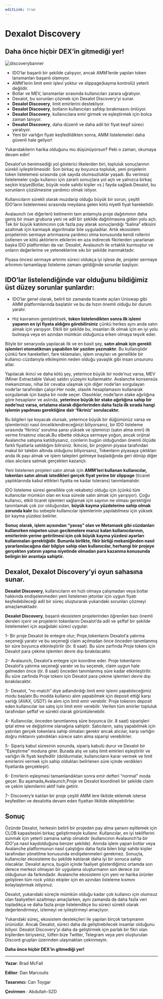```yaml
---
editLink: true
---
```


# Dexalot Discovery

## Daha önce hiçbir DEX’in gitmediği yer!

![discoverybanner](/images/discovery/discoverybanner.png)

* IDO’lar başarılı bir şekilde çalışıyor, ancak AMM’lerde yapılan token lansmanları başarılı olamıyor.
* AMM’lerin limit emir işlevi yoktur ve slippage(kayma kontrolü) yeterli değildir.
* Botlar ve MEV, lansmanlar sırasında kullanıcıları zarara uğratıyor.
* Dexalot, bu sorunları çözmek için Dexalot Discovery’yi sunar.
* **Dexalot Discovery**, limit emirlerini destekliyor.
* **Dexalot Discovery**, botların kullanıcıları safdışı bırakmasını önlüyor.
* **Dexalot Discovery**, kullanıcılara emir girmek ve eşleştirmek için bolca zaman tanıyor.
* **Dexalot Discovery**, daha düzenli ve daha adil bir fiyat keşif süreci yaratıyor.
* Yeni bir varlığın fiyatı keşfedildikten sonra, AMM listelemeleri daha güvenli hale geliyor!

Yukarıdakilerin harika olduğunu mu düşünüyorsun? Peki o zaman, okumaya devam edin!

Dexalot’un benimsediği yol gösterici ilkelerden biri, topluluk sonuçlarının sürekli iyileştirilmesidir. Son birkaç ay boyunca topluluk, yeni projelerin token listelemesi sırasında çok sayıda olumsuzluklar yaşadı. Bu verimsiz listelemeler çoğu kullanıcı için zararlı sonuçlara yol açtı ve yalnızca birkaç seçkin kişiye(Botlar, büyük node sahibi kişiler vs.) fayda sağladı.Dexalot, bu sorunların çözülmesine yardımcı olmak istiyor.

Kullanıcıların sürekli olarak muzdarip olduğu büyük bir sorun, çeşitli IDO’ların listelenmesi sırasında meydana gelen kötü niyetli fiyat hareketidir.

Avalaunch (ve diğerleri) kelimenin tam anlamıyla proje dağıtımının daha geniş bir insan grubuna yeni ve adil bir şekilde dağıtılmasına giden yolu açtı. Tek bir büyük katılımcının çok fazla pay alarak sonuçlandığı “balina” etkisini azaltmak için karmaşık algoritmalar bile uyguladılar. Artık ekosistem projelerinin sermaye artırmasına yardımcı olma konusunda kendi rollerini üstlenen ve kötü aktörlerin etkilerini en aza indirecek fikirlerden yararlanan başka IDO platformları da var. Dexalot, Avalaunch ile ortaklık kurmuştur ve onların değerlerine ve yeteneklerine sıkı bir şekilde inanmaktadır.

Piyasa öncesi sermaye artırımı süreci oldukça iyi işlese de, projeler sermaye artırımını tamamlayıp listeleme zamanı geldiğinde sorunlar başlıyor.

## IDO’lar listelendiğinde var olduğunu bildiğimiz üst düzey sorunlar şunlardır:

* IDO’lar genel olarak, belirli bir zamanda ticarete açılan Uniswap gibi AMM platformlarında başlatılır ve bu da hızın önemli olduğu bir durum yaratır.

* Hız kavramını genişletirsek, **token listelendikten sonra ilk işlemi yapanın en iyi fiyata aldığını görebilirsiniz** çünkü herkes aynı anda satın almak için yarışıyor. Etkili bir şekilde bu, insanları ilk olmak için en iyi yolu bulmaya veya en azından mümkün olduğunca erken olmaya teşvik eder.

Böyle bir senaryoda yapılacak ilk ve en basit şey, **satın almak için gerekli işlemleri otomatikman yapabilen bir yazılım yazmaktır.** Bu kullanışlıdır çünkü fare hareketleri, fare tıklamaları, işlem onayları ve genellikle bir kullanıcı cüzdanıyla etkileşimin neden olduğu yavaşlık gibi insan unsurunu atlar.

Yapılacak ikinci ve daha kötü şey, yeterince büyük bir node’nuz varsa, MEV (Miner Extractable Value) saldırı yüzeyini kullanmaktır. Avalanche konsensüs mekanizması, nihai bir cevaba ulaşmak için diğer node’ları sorgulayan node’lar tarafından çalışır.Her node, olasılık hesaplamasını kullanarak sorgulamak için başka bir node seçer. Olasılıklar, node’ların stake ağırlığına göre hesaplanır ve aslında, **yeterince büyük bir stake ağırlığına sahip bir node’nuz varsa, ortalama olarak diğerlerinden daha fazla ilk sırada hangi işlemin yapılması gerektiğine dair ‘fikriniz’ sorulacaktır.**

Bu bilgileri işe koyacak olursak, yeterince büyük bir düğümünüz varsa ve işlemlerinizi nasıl önceliklendireceğinizi biliyorsanız, bir IDO listeleme sırasında ‘fikriniz’ sorulma şansı yüksek ve işleminizi (satın alma emri) ilk verme fırsatınız olacak.Bu elbette oldukça sermaye yoğun, ancak orijinal Avalanche satışına katıldıysanız, coinlerin bugün olduğundan önemli ölçüde farklı fiyatlarla satıldığını bilirsiniz. İkincisi, bir projenin piyasa tarafından makul bir talebin altında olduğunu biliyorsanız, Tokenların piyasaya çıktıkları anda ilk payı almak ve işlem talepleri gelmeye başladığında geri dönüp diğer olası alıcılara satmak gerçekten kazançlı.

Yeni listelenen projeleri satın almak için **AMM’leri kullanan kullanıcılar, tokenları satın almak istedikleri gerçek fiyat yerine bir slippage** (ticaret yaptıklarında kabul ettikleri fiyatta ne kadar tolerans) tanımlamalıdır.

IDO listeleme süresi genellikle çok rekabetçi olduğu için (çünkü tüm kullanıcılar mümkün olan en kısa sürede satın almak için yarışıyor). Çoğu kullanıcı, etkili ticaret işlemleri sağlamak için sayının ne olması gerektiğini tanımlamak çok zor olduğundan, **büyük kayma yüzdelerine sahip olmak zorunda kalır** bu sebeple kullanıcılar işlemlerinin yapılabilmesi için yüksek bir kayma yüzdesi belirler.

**Sonuç olarak, işlem açısından “yavaş” olan ve Metamask gibi cüzdanları kullanırken nispeten uzun gecikmelere maruz kalan kullanıcılarının, emirlerinin yerine getirilmesi için çok büyük kayma yüzdesi ayarları kullanmaları gerektiğidir. Bununla birlikte, fikir birliği mekaniğinden nasıl yararlanılacağına dair bilgiye sahip olan kullanıcılar, herhangi bir projeye gerçekten yatırım yapma niyetinde olmadan para kazanma konusunda belirgin bir avantaja sahiptir.**

## Dexalot, Dexalot Discovery’yi oyun sahasına sunar.

**Dexalot Discovery**, kullanıcıların en hızlı olmaya çalışmadan veya botlar hakkında endişelenmeden yeni listelenen jetonlar için uygun fiyatı keşfedebileceği adil bir süreç oluşturarak yukarıdaki sorunları çözmeyi amaçlamaktadır.

**Dexalot Discovery**, başarılı ekosistem projelerinden öğrenilen bazı önemli dersleri içerir ve projelerin tokenlarını Dexalot’da adil ve şeffaf bir şekilde listelemeleri için aşağıdaki süreci uygular:

1- Bir proje Dexalot ile entegre olur; Proje,tokenlarını Dexalot’a yatırma seçeneği yaratır ve bu seçeneği claim açılmadan önce önceden tanımlanmış bir süre boyunca etkinleştirilir (ör. 8 saat). Bu süre zarfında Proje tokenı için Dexalot para çekme işlemleri devre dışı bırakılacaktır.

2- Avalaunch, Dexalot’a entegre için koordine eder. Proje tokenlarını Dexalot’a yatırma seçeneği yaratır ve bu seçenek, claim uygun hale gelmeden önce (ör. 8 saat) önceden tanımlanmış süre kadar etkinleştirilir. Bu süre zarfında Proje tokenı için Dexalot para çekme işlemleri devre dışı bırakılacaktır.

3- Dexalot, “no-match” diye adlandırdığı limit emir işlemi yapabileceğimiz modu başlatır.Bu modda kullanıcı alım yapabilmek için deposit ettiği karşı varlığı (AVAX, USDT) ile alım için limit emir verebilir. Proje tokenını deposit eden kullanıcılar ise satış için limit emir verebilir. Verilen tüm emirler topluluk tarafından şeffaf ve sürekli olarak görüntülenebilir.

4- Kullanıcılar, önceden tanımlanmış süre boyunca (ör. 8 saat) siparişleri iptal etme ve değiştirme olanağına sahiptir. Satıcıların, satış yapabilmek için yatırılan gerçek tokenlara sahip olmaları gerekir ancak alıcılar, karşı varlığın doğru miktarını yatırdıkları sürece satın alma siparişi verebilirler.

5- Sipariş kabul süresinin sonunda, sipariş kabulü durur ve Dexalot bir “Eşleştirme” moduna girer. Burada alış ve satış limit emirleri eşleştirilir ve varlığın ilk fiyatı keşfedilir (doldurmalar, kullanıcıların karar vermek ve limit emirlerini vermek için sahip oldukları belirlenen süre içinde verdikleri fiyatlarda gerçekleşir).

6- Emirlerin eşleşmesi tamamlandıktan sonra emir defteri “normal” moda geçer. Bu aşamada,Avalaunch,Proje ve Dexalot koordineli bir şekilde claim ve çekim işlemilerini aktif hale getirir.

7- Discovery’e katılan bir proje çeşitli AMM lere likitide eklemek isterse keşfedilen ve dexalotta devam eden fiyattan likitide ekleyebilirler.

##  Sonuç

Özünde Dexalot, herkesin belirli bir projeden pay alma şansını eşitlemek için CLOB kapasitesini birkaç geliştirmeyle kullanır. Kullanıcılar, en iyi tekliflerini sunmak için yeterli zamana sahip olmalıdır (kullanıcının Avalaunch’ta bir IDO’ya nasıl kaydolduğuna benzer şekilde). Anında işlem yapan botlar veya Avalanche platformunun nasıl çalıştığını daha fazla bilen bilgi sahibi kişiler tarafından yönetilme konusunda endişelenmeleri gerekmez. Sonuçta, kullanıcılar ekosisteme bu şekilde katılarak daha iyi bir sonuca sahip olacaklar. Dexalot ayrıca, bugün içinde faaliyet gösterdiğimiz ortamda son derece merkezi olmayan bir uygulama oluşturmanın son derece zor olduğunun da farkındadır. Avalanche ekosistemi için yeni ve harika ürünler geliştiren tüm rock yıldızı ekipler için en azından listeleme kısmını kolaylaştırmak istiyoruz.

Dexalot, yukarıdaki süreçle mümkün olduğu kadar çok kullanıcı için olumsuz olan faaliyetleri azaltmayı amaçlarken, aynı zamanda da daha fazla veri topladıkça ve daha fazla proje listelendikçe bu süreci sürekli olarak değerlendirmeyi, izlemeyi ve iyileştirmeyi amaçlıyor.

Yukarıdaki süreç, ekosistem destekçileri ile yapılan birçok tartışmanın ürünüdür. Ancak Dexalot, süreci daha da geliştirebilecek insanlar olduğunu biliyor. Dexalot Discovery’yi daha da geliştirmek için parlak bir fikri olan kişilerden biriyseniz, lütfen bize Twitter, Telegram veya yeni oluşturulan Discord grupları üzerinden ulaşmaktan çekinmeyin.

**Daha önce hiçbir DEX’in gitmediği yer!**

---

**Yazar**: Brad McFall

**Editor**: Dan Marcoulis

**Tasarımcı**: Can Toygar

**Çevirmen** : Abdullah-SZD
